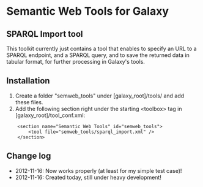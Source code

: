 # Semantic Web Tools for Galaxy #

## SPARQL Import tool ##
This toolkit currently just contains a tool that enables to specify an URL to a SPARQL endpoint, and a SPARQL query, and to save the returned data in tabular format, for further processing in Galaxy's tools.

## Installation ##

1. Create a folder "semweb_tools" under [galaxy_root]/tools/ and add these files.
2. Add the following section right under the starting &lt;toolbox&gt; tag in [galaxy_root]/tool_conf.xml:

````
    <section name="Semantic Web Tools" id="semweb_tools">
        <tool file="semweb_tools/sparql_import.xml" />
    </section>
````

## Change log ##

* 2012-11-16: Now works properly (at least for my simple test case)!
* 2012-11-16: Created today, still under heavy development!
